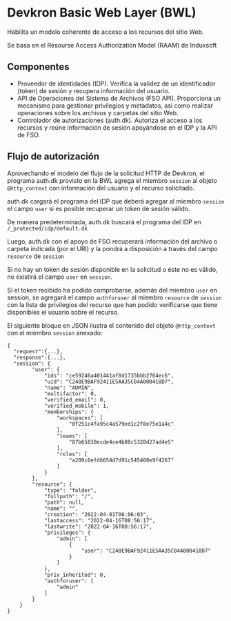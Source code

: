 # Devkron Basic Web Layer (BWL)

Habilita un modelo coherente de acceso a los recursos del sitio Web.

Se basa en el Resourse Access Authorization Model (RAAM) de Induxsoft

## Componentes

* Proveedor de identidades (IDP). Verifica la validez de un identificador (token) de sesión y recupera información del usuario.
* API de Operaciones del Sistema de Archivos (FSO API). Proporciona un mecanismo para gestionar privilegios y metadatos, así como realizar operaciones sobre los archivos y carpetas del sitio Web.
* Controlador de autorizaciones (auth.dk). Autoriza el acceso a los recursos y reúne información de sesión apoyándose en el IDP y la API de FSO.

## Flujo de autorización
Aprovechando el modelo del flujo de la solicitud HTTP de Devkron, el programa auth.dk provisto en la BWL agrega el miembro ```session``` al objeto ```@http_context``` con información del usuario y el recurso solicitado.

auth.dk cargará el programa del IDP que deberá agregar al miembro ```session``` el campo ```user``` si es posible recuperar un token de sesión válido.

De manera predeterminada, auth.dk buscará el programa del IDP en ```/_protected/idp/default.dk```

Luego, auth.dk con el apoyo de FSO recuperará información del archivo o carpeta indicada (por el URI) y la pondrá a disposición a través del campo ```resource``` de ```session```

Si no hay un token de sesión disponible en la solicitud o éste no es válido, no existirá el campo ```user``` en ```session```.

Si el token recibido ha podido comprobarse, además del miembro ```user``` en session, se agregará el campo ```authforuser``` al miembro ```resource``` de ```session``` con la lista de privilegios del recurso que han podido verificarse que tiene disponibles el usuario sobre el recurso.

El siguiente bloque en JSON ilustra el contenido del objeto ```@http_context``` con el miembro ```session``` anexado:

```
{
  "request":{...},
  "response":{...},
  "session": {
        "user": {
            "ids": "ce59246a401441af8d1735bbb2764ec6",
            "uid": "C248E9BAF92411E5AA35C04A000418D7",
            "name": "ADMIN",
            "multifactor": 0,
            "verified_email": 0,
            "verified_mobile": 1,
            "memberships": {
                "workspaces": [
                    "0f251c4fa95c4a579ed1c2f8e75e1a4c"
                ],
                "teams": [
                    "87b65838ecde4ce4b88c5328d27ad4e5"
                ],
                "roles": [
                    "a200c6efd6654d7d91c545400e9f4267"
                ]
            }
        },
        "resource": {
            "type": "folder",
            "fullpath": "/",
            "path": null,
            "name": "",
            "creation": "2022-04-01T06:06:03",
            "lastaccess": "2022-04-16T08:56:17",
            "lastwrite": "2022-04-16T08:56:17",
            "privileges": {
                "admin": [
                    {
                        "user": "C248E9BAF92411E5AA35C04A000418D7"
                    }
                ]
            },
            "priv_inherited": 0,
            "authforuser": [
                "admin"
            ]
        }
    }
}
```
